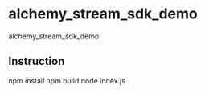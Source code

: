 # alchemy_stream_sdk_demo
alchemy_stream_sdk_demo



## Instruction
npm install
npm build
node index.js
